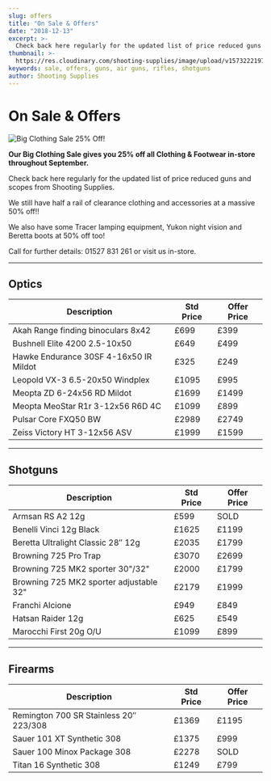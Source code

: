 ```yaml
---
slug: offers
title: "On Sale & Offers"
date: "2018-12-13"
excerpt: >-
  Check back here regularly for the updated list of price reduced guns from Shooting Supplies.
thumbnail: >-
  https://res.cloudinary.com/shooting-supplies/image/upload/v1573222197/misc/special-offers_ftxhmi_eqolxg.png
keywords: sale, offers, guns, air guns, rifles, shotguns
author: Shooting Supplies
---
```


# **On Sale & Offers**

![Big Clothing Sale 25% Off!](https://res.cloudinary.com/shooting-supplies/image/upload/v1599155127/Blog/Sale-Banner_oyfqni.png)

**Our Big Clothing Sale gives you 25% off all Clothing & Footwear in-store throughout September.**

Check back here regularly for the updated list of price reduced guns and scopes from Shooting Supplies.

We still have half a rail of clearance clothing and accessories at a massive 50% off!!

We also have some Tracer lamping equipment, Yukon night vision and Beretta boots at 50% off too!

Call for further details: 01527 831 261 or visit us in-store.

****

## **Optics**

| Description | Std Price | Offer Price |
|-------------|-----------|-------------|
| Akah Range finding binoculars 8x42 | £699 | £399 |
| Bushnell Elite 4200 2.5-10x50 | £649 | £499 |
| Hawke Endurance 30SF 4-16x50 IR Mildot | £325 | £249 |
| Leopold VX-3 6.5-20x50 Windplex | £1095 | £995 |
| Meopta ZD 6-24x56 RD Mildot | £1699 | £1499 |
| Meopta MeoStar R1r 3-12x56 R6D 4C | £1099 | £899 |
| Pulsar Core FXQ50 BW | £2989 | £2749 |
| Zeiss Victory HT 3-12x56 ASV | £1999 | £1599 |

****

## **Shotguns**

| Description                        | Std Price | Offer Price |
| ---------------------------------- | --------- | ----------- |
| Armsan RS A2 12g                   | £599      | SOLD       |
| Benelli Vinci 12g Black            | £1625     | £1199       |
| Beretta Ultralight Classic 28″ 12g | £2035     | £1799       |
| Browning 725 Pro Trap              | £3070     | £2699       |
| Browning 725 MK2 sporter 30"/32" | £2000 | £1799 |
| Browning 725 MK2 sporter adjustable 32" | £2179 | £1999 |
| Franchi Alcione                    | £949      | £849        |
| Hatsan Raider 12g                  | £625      | £549        |
| Marocchi First 20g O/U | £1099 | £899 |

****

## **Firearms**

| Description                            | Std Price | Offer Price |
| -------------------------------------- | --------- | ----------- |
| Remington 700 SR Stainless 20″ 223/308 | £1369     | £1195       |
| Sauer 101 XT Synthetic 308             | £1375     | £999        |
| Sauer 100 Minox Package 308            | £2278     | SOLD      |
| Titan 16 Synthetic 308                 | £1249     | £799        |
